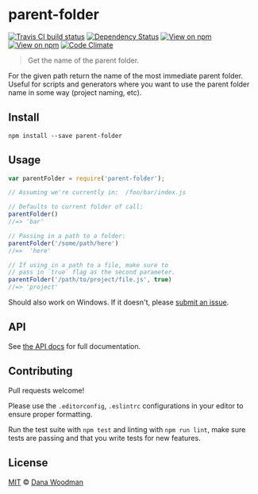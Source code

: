 # parent-folder

[![Travis CI build status](https://img.shields.io/travis/danawoodman/parent-folder.svg)](https://travis-ci.org/danawoodman/parent-folder)
[![Dependency Status](https://img.shields.io/david/danawoodman/parent-folder.svg)](https://david-dm.org/danawoodman/parent-folder)
[![View on npm](https://img.shields.io/npm/dm/parent-folder.svg)](https://www.npmjs.com/package/parent-folder)
[![View on npm](https://img.shields.io/npm/v/parent-folder.svg)](https://www.npmjs.com/package/parent-folder)
[![Code Climate](https://codeclimate.com/github/danawoodman/parent-folder/badges/gpa.svg)](https://codeclimate.com/github/danawoodman/parent-folder)

> Get the name of the parent folder.

For the given path return the name of the most immediate parent folder. Useful for scripts and generators where you want to use the parent folder name in some way (project naming, etc).


## Install

```
npm install --save parent-folder
```


## Usage

```js
var parentFolder = require('parent-folder');

// Assuming we're currently in:  /foo/bar/index.js

// Defaults to current folder of call:
parentFolder()
//=> 'bar'

// Passing in a path to a folder:
parentFolder('/some/path/here')
//=>  'here'

// If using in a path to a file, make sure to
// pass in `true` flag as the second parameter.
parentFolder('/path/to/project/file.js', true)
//=> 'project'
```

Should also work on Windows. If it doesn't, please [submit an issue][issues].


## API

See [the API docs](api.md) for full documentation.


## Contributing

Pull requests welcome! 

Please use the `.editorconfig`, `.eslintrc` configurations in your editor to ensure proper formatting.

Run the test suite with `npm test` and linting with `npm run lint`, make sure tests are passing and that you write tests for new features.


## License

[MIT](license) &copy; [Dana Woodman][author]


[author]: https://github.com/danawoodman
[issues]: https://github.com/danawoodman/parent-folder/issues
